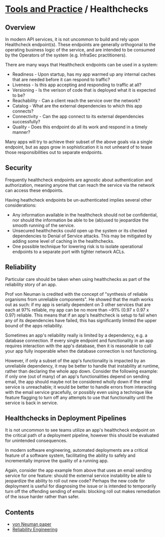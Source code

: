 # [Tools and Practice](../README.md) / Healthchecks

## Overview

In modern API services, it is not uncommon to build and rely upon Healthcheck endpoint(s). These endpoints are generally orthogonal to the operating business logic of the service, and are intended to be consumed by the Operators of the system (e.g. InfraSec practitioners).

There are many ways that Healthcheck endpoints can be used in a system:

- Readiness - Upon startup, has my app warmed up any internal caches that are needed before it can respond to traffic?
- Liveness - Is this app accepting and responding to traffic at all?
- Versioning - Is the verison of code that is deployed what it is expected to be?
- Reachability - Can a client reach the service over the network?
- Catalog - What are the external dependencies to which this app connects?
- Connectivity - Can the app connect to its external dependencies successfully?
- Quality - Does this endpoint do all its work and respond in a timely manner?

Many apps will try to achieve their subset of the above goals via a single endpoint, but as apps grow in sophistication it is not unheard of to tease those responsibilities out to separate endpoints.

## Security

Frequently healthcheck endpoints are agnostic about authentication and authorization, meaning anyone that can reach the service via the network can access these endpoints.

Having heathcheck endpoints be un-authenticated implies several other considerations:

- Any information available in the healthcheck should not be confidential, nor should the information be able to be (ab)used to jeopardize the smooth running of the service.
- Unsecured healthchecks could open up the system or its checked dependencies to Denial of Service attacks. This may be mitigated by adding some level of caching in the healthchecks.
- One possible technique for lowering risk is to isolate operational endpoints to a separate port with tighter network ACLs.

## Reliability

Particular care should be taken when using healthchecks as part of the reliability story of an app.

Prof von Neuman is credited with the concept of "synthesis of reliable organisms from unreliable components". He showed that the math works out as such: if my app is serially dependent on 3 other services that are each at 97% reliable, my app can be no more than ~91% (0.97 x 0.97 x 0.97) reliable. This means that if an app's healthcheck is setup to fail when any of its dependencies have failed, this has significantly limited the upper bound of the apps reliability.

Sometimes an app's reliability really is limited by a dependency, e.g. a database connection. If every single endpoint and functionality in an app requires interaction with the app's database, then it is reasonable to call your app fully inoperable when the database connection is not functioning.

However, if only a subset of the app's functionality is impacted by an unreliabile dependency, it may be better to handle that instability at runtime, rather than declaring the whole app down. Consider the following example: if only one (out of many) of an app's functionalities depend on sending email, the app should maybe not be considered wholly down if the email service is unreachable; it would be better to handle errors from interacting with the email service gracefully, or possibly even using a technique like feature flagging to turn off any attempts to use that functionality until the service is back in service.

## Healthchecks in Deployment Pipelines

It is not uncommon to see teams utilize an app's healthcheck endpoint on the critical path of a deployment pipeline, however this should be evaluated for unintended consequences.

In modern software engineering, automated deployments are a critical feature of a software system, facilitating the ability to safely and incrementally improve the quality of a running app.

Again, consider the app example from above that uses an email sending service for one feature: should the external service instability be able to jeopardize the ability to roll out new code? Perhaps the new code for deployment is useful for diagnosing the issue or is intended to temporarily turn off the offending sending of emails: blocking roll out makes remediation of the issue harder rather than safer.

## Contents

- [von Neuman paper](http://web.mit.edu/6.454/www/papers/pierce_1952.pdf)
- [Reliability Engineering](https://en.wikipedia.org/wiki/Reliability_engineering)
